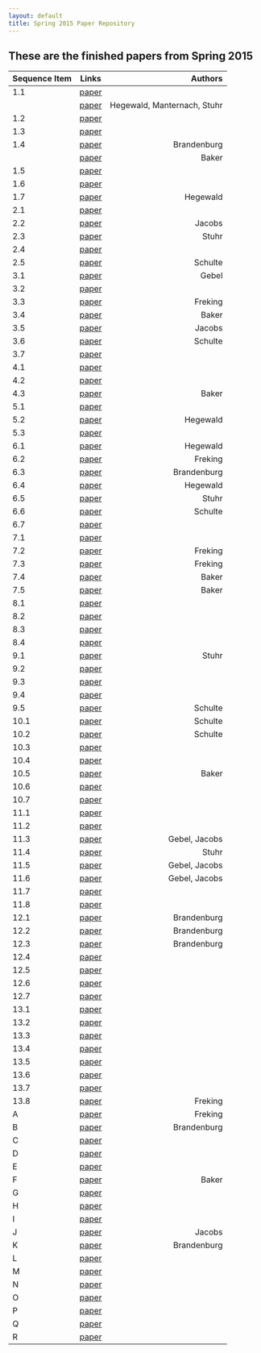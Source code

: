 ```yaml
---
layout: default
title: Spring 2015 Paper Repository
---
```


## These are the finished papers from Spring 2015

| Sequence Item | Links                                                  | Authors                                      |
|:--------------|:-------------------------------------------------------:|---------------------------------------------:|
| 1.1           | <a href="{{site.baseurl}}/journal/2015S/.pdf">paper</a> |                                              |
|               | <a href="{{site.baseurl}}/journal/2015S/hegewald-manternach-stuhr.pdf">paper</a> | Hegewald, Manternach, Stuhr  |
| 1.2           | <a href="{{site.baseurl}}/journal/2015S/.pdf">paper</a> |                                              |
| 1.3           | <a href="{{site.baseurl}}/journal/2015S/.pdf">paper</a> |                                              |
| 1.4           | <a href="{{site.baseurl}}/journal/2015S/construction-rhombus.pdf">paper</a> |   Brandenburg            |
|               | <a href="{{site.baseurl}}/journal/2015S/Baker-1-4.pdf">paper</a> | Baker
| 1.5           | <a href="{{site.baseurl}}/journal/2015S/.pdf">paper</a> |                                              |
| 1.6           | <a href="{{site.baseurl}}/journal/2015S/.pdf">paper</a> |                                              |
| 1.7           | <a href="{{site.baseurl}}/journal/2015S/hegewald-theorem-rhombus.pdf">paper</a> | Hegewald             |
| 2.1           | <a href="{{site.baseurl}}/journal/2015S/.pdf">paper</a> |                                              |
| 2.2           | <a href="{{site.baseurl}}/journal/2015S/Jacobs-extended-diagonals.pdf">paper</a> | Jacobs              |
| 2.3           | <a href="{{site.baseurl}}/journal/2015S/stuhr-kite.pdf">paper</a> |        Stuhr                       |
| 2.4           | <a href="{{site.baseurl}}/journal/2015S/.pdf">paper</a> |                                              |
| 2.5           | <a href="{{site.baseurl}}/journal/2015S/CSchulte-2-5.pdf">paper</a> |  Schulte                         |
| 3.1           | <a href="{{site.baseurl}}/journal/2015S/rectangles-parallelograms.pdf">paper</a> |     Gebel           |
| 3.2           | <a href="{{site.baseurl}}/journal/2015S/.pdf">paper</a> |                                              |
| 3.3           | <a href="{{site.baseurl}}/journal/2015S/diagonals-rectangle.pdf">paper</a> |  Freking                  |
| 3.4           | <a href="{{site.baseurl}}/journal/2015S/Baker-3-4.pdf">paper</a> |       Baker                         |
| 3.5           | <a href="{{site.baseurl}}/journal/2015S/Jacobs-3-5.pdf">paper</a> |    Jacobs                          |
| 3.6           | <a href="{{site.baseurl}}/journal/2015S/CSchulte-3-6.pdf">paper</a> |  Schulte                         |
| 3.7           | <a href="{{site.baseurl}}/journal/2015S/.pdf">paper</a> |                                              |
| 4.1           | <a href="{{site.baseurl}}/journal/2015S/.pdf">paper</a> |                                              |
| 4.2           | <a href="{{site.baseurl}}/journal/2015S/.pdf">paper</a> |                                              |
| 4.3           | <a href="{{site.baseurl}}/journal/2015S/Baker-4-3.pdf">paper</a> |     Baker                                         |
| 5.1           | <a href="{{site.baseurl}}/journal/2015S/.pdf">paper</a> |                                              |
| 5.2           | <a href="{{site.baseurl}}/journal/2015S/convex-pentagon-angles.pdf">paper</a> |   Hegewald             |
| 5.3           | <a href="{{site.baseurl}}/journal/2015S/.pdf">paper</a> |                                              |
| 6.1           | <a href="{{site.baseurl}}/journal/2015S/equilateral-triangles.pdf">paper</a> |    Hegewald             |
| 6.2           | <a href="{{site.baseurl}}/journal/2015S/regular-rhombus.pdf">paper</a> |    Freking                    |
| 6.3           | <a href="{{site.baseurl}}/journal/2015S/irregular-rhombus.pdf">paper</a> |       Brandenburg           |
| 6.4           | <a href="{{site.baseurl}}/journal/2015S/equilateral-ptagons.pdf">paper</a> |  Hegewald                 |
| 6.5           | <a href="{{site.baseurl}}/journal/2015S/stuhr-6-5.pdf">paper</a> |        Stuhr                        |
| 6.6           | <a href="{{site.baseurl}}/journal/2015S/CSchulte-6-6.pdf">paper</a> |  Schulte                         |
| 6.7           | <a href="{{site.baseurl}}/journal/2015S/.pdf">paper</a> |                                              |
| 7.1           | <a href="{{site.baseurl}}/journal/2015S/.pdf">paper</a> |                                              |
| 7.2           | <a href="{{site.baseurl}}/journal/2015S/congruent-triangles.pdf">paper</a> | Freking                   |
| 7.3           | <a href="{{site.baseurl}}/journal/2015S/congruent-triangles-1.pdf">paper</a> | Freking                 |
| 7.4           | <a href="{{site.baseurl}}/journal/2015S/Baker-7-4.pdf">paper</a> |   Baker                             |
| 7.5           | <a href="{{site.baseurl}}/journal/2015S/Baker-7-5.pdf">paper</a> |   Baker                             |
| 8.1           | <a href="{{site.baseurl}}/journal/2015S/.pdf">paper</a> |                                              |
| 8.2           | <a href="{{site.baseurl}}/journal/2015S/.pdf">paper</a> |                                              |
| 8.3           | <a href="{{site.baseurl}}/journal/2015S/.pdf">paper</a> |                                              |
| 8.4           | <a href="{{site.baseurl}}/journal/2015S/.pdf">paper</a> |                                              |
| 9.1           | <a href="{{site.baseurl}}/journal/2015S/stuhr-9-1.pdf">paper</a> |    Stuhr                            |
| 9.2           | <a href="{{site.baseurl}}/journal/2015S/.pdf">paper</a> |                                              |
| 9.3           | <a href="{{site.baseurl}}/journal/2015S/.pdf">paper</a> |                                              |
| 9.4           | <a href="{{site.baseurl}}/journal/2015S/.pdf">paper</a> |                                              |
| 9.5           | <a href="{{site.baseurl}}/journal/2015S/CSchulte-9-5.pdf">paper</a> |  Schulte                         |
| 10.1          | <a href="{{site.baseurl}}/journal/2015S/CSchulte-10-1.pdf">paper</a> | Schulte                         |
| 10.2          | <a href="{{site.baseurl}}/journal/2015S/CSchulte-10-2.pdf">paper</a> | Schulte                         |
| 10.3          | <a href="{{site.baseurl}}/journal/2015S/.pdf">paper</a> |                                              |
| 10.4          | <a href="{{site.baseurl}}/journal/2015S/.pdf">paper</a> |                                              |
| 10.5          | <a href="{{site.baseurl}}/journal/2015S/Baker-10-5.pdf">paper</a> |  Baker                             |
| 10.6          | <a href="{{site.baseurl}}/journal/2015S/.pdf">paper</a> |                                              |
| 10.7          | <a href="{{site.baseurl}}/journal/2015S/.pdf">paper</a> |                                              |
| 11.1          | <a href="{{site.baseurl}}/journal/2015S/.pdf">paper</a> |                                              |
| 11.2          | <a href="{{site.baseurl}}/journal/2015S/.pdf">paper</a> |                                              |
| 11.3          | <a href="{{site.baseurl}}/journal/2015S/constructing-perpendicular-line-2.pdf">paper</a> |   Gebel, Jacobs     |
| 11.4          | <a href="{{site.baseurl}}/journal/2015S/stuhr-11-4.pdf">paper</a> |         Stuhr                      |
| 11.5          | <a href="{{site.baseurl}}/journal/2015S/Jacobs-11-5.pdf">paper</a> |  Gebel, Jacobs                    |
| 11.6          | <a href="{{site.baseurl}}/journal/2015S/Jacobs-11-6.pdf">paper</a> |  Gebel, Jacobs                    |
| 11.7          | <a href="{{site.baseurl}}/journal/2015S/.pdf">paper</a> |                                              |
| 11.8          | <a href="{{site.baseurl}}/journal/2015S/.pdf">paper</a> |                                              |
| 12.1          | <a href="{{site.baseurl}}/journal/2015S/incircle-construction.pdf">paper</a> |       Brandenburg       |
| 12.2          | <a href="{{site.baseurl}}/journal/2015S/constructing-circumcircle.pdf">paper</a> |  Brandenburg        |
| 12.3          | <a href="{{site.baseurl}}/journal/2015S/constructing-congruent-line.pdf">paper</a> |   Brandenburg     |
| 12.4          | <a href="{{site.baseurl}}/journal/2015S/.pdf">paper</a> |                                              |
| 12.5          | <a href="{{site.baseurl}}/journal/2015S/.pdf">paper</a> |                                              |
| 12.6          | <a href="{{site.baseurl}}/journal/2015S/.pdf">paper</a> |                                              |
| 12.7          | <a href="{{site.baseurl}}/journal/2015S/.pdf">paper</a> |                                              |
| 13.1          | <a href="{{site.baseurl}}/journal/2015S/.pdf">paper</a> |                                              |
| 13.2          | <a href="{{site.baseurl}}/journal/2015S/.pdf">paper</a> |                                              |
| 13.3          | <a href="{{site.baseurl}}/journal/2015S/.pdf">paper</a> |                                              |
| 13.4          | <a href="{{site.baseurl}}/journal/2015S/.pdf">paper</a> |                                              |
| 13.5          | <a href="{{site.baseurl}}/journal/2015S/.pdf">paper</a> |                                              |
| 13.6          | <a href="{{site.baseurl}}/journal/2015S/.pdf">paper</a> |                                              |
| 13.7          | <a href="{{site.baseurl}}/journal/2015S/.pdf">paper</a> |                                              |
| 13.8          | <a href="{{site.baseurl}}/journal/2015S/equal-content-construction.pdf">paper</a> |  Freking           |
| A             | <a href="{{site.baseurl}}/journal/2015S/adjacent-angles-rhombus.pdf">paper</a> |   Freking             |
| B             | <a href="{{site.baseurl}}/journal/2015S/interior-angles-rhombus.pdf">paper</a> |        Brandenburg    |
| C             | <a href="{{site.baseurl}}/journal/2015S/.pdf">paper</a> |                                              |
| D             | <a href="{{site.baseurl}}/journal/2015S/.pdf">paper</a> |                                              |
| E             | <a href="{{site.baseurl}}/journal/2015S/.pdf">paper</a> |                                              |
| F             | <a href="{{site.baseurl}}/journal/2015S/Baker-F.pdf">paper</a> |  Baker                                |
| G             | <a href="{{site.baseurl}}/journal/2015S/.pdf">paper</a> |                                              |
| H             | <a href="{{site.baseurl}}/journal/2015S/.pdf">paper</a> |                                              |
| I             | <a href="{{site.baseurl}}/journal/2015S/.pdf">paper</a> |                                              |
| J             | <a href="{{site.baseurl}}/journal/2015S/Jacobs-J.pdf">paper</a> |    Jacobs                            |
| K             | <a href="{{site.baseurl}}/journal/2015S/construction-rhombus.pdf">paper</a> |   Brandenburg            |
| L             | <a href="{{site.baseurl}}/journal/2015S/.pdf">paper</a> |                                              |
| M             | <a href="{{site.baseurl}}/journal/2015S/.pdf">paper</a> |                                              |
| N             | <a href="{{site.baseurl}}/journal/2015S/.pdf">paper</a> |                                              |
| O             | <a href="{{site.baseurl}}/journal/2015S/.pdf">paper</a> |                                              |
| P             | <a href="{{site.baseurl}}/journal/2015S/.pdf">paper</a> |                                              |
| Q             | <a href="{{site.baseurl}}/journal/2015S/.pdf">paper</a> |                                              |
| R             | <a href="{{site.baseurl}}/journal/2015S/.pdf">paper</a> |                                              |
